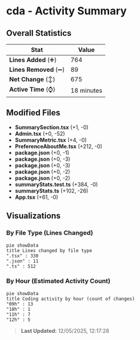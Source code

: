 # cda - Activity Summary 

## Overall Statistics

| Stat                   | Value                                                             |
| ---------------------- | ----------------------------------------------------------------- |
| **Lines Added** (➕)   | 764                                          |
| **Lines Removed** (➖) | 89                                        |
| **Net Change** (↕)    | 675                |
| **Active Time** (⌚)   | 18 minutes |


## Modified Files
- **SummarySection.tsx** (+1, -0)
- **Admin.tsx** (+0, -52)
- **SummaryMetric.tsx** (+4, -0)
- **PreferenceAboutMe.tsx** (+212, -0)
- **package.json** (+0, -1)
- **package.json** (+0, -3)
- **package.json** (+0, -3)
- **package.json** (+0, -2)
- **package.json** (+0, -2)
- **summaryStats.test.ts** (+384, -0)
- **summaryStats.ts** (+102, -26)
- **App.tsx** (+61, -0)

## Visualizations

### By File Type (Lines Changed)

```mermaid
pie showData
title Lines changed by file type
".tsx" : 330
".json" : 11
".ts" : 512
```

### By Hour (Estimated Activity Count)

```mermaid
pie showData
title Coding activity by hour (count of changes)
"09h" : 13
"10h" : 1
"11h" : 7
"12h" : 5
```


> **Last Updated:** 12/05/2025, 12:17:28